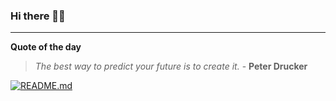### Hi there 👋🏻


---

**Quote of the day**

> *The best way to predict your future is to create it.* - **Peter Drucker** 

[![README.md](https://github.com/marcolovazzano/marcolovazzano/actions/workflows/readme.yml/badge.svg?branch=main)](https://github.com/marcolovazzano/marcolovazzano/actions/workflows/readme.yml)
